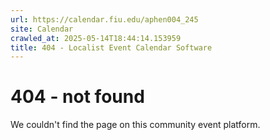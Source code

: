```yaml
---
url: https://calendar.fiu.edu/aphen004_245
site: Calendar
crawled_at: 2025-05-14T18:44:14.153959
title: 404 - Localist Event Calendar Software
---
```


# 404 - not found
We couldn't find the page on this community event platform.
